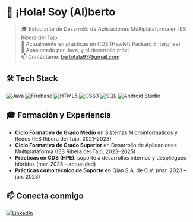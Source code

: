# 👋 ¡Hola! Soy (Al)berto

> 🎓 Estudiante de Desarrollo de Aplicaciones Multiplataforma en IES Ribera del Tajo  
> 💼 Actualmente en prácticas en CDS (Hewlett Packard Enterprise)  
> 🌱 Apasionado por Java, y el desarrollo móvil  
> 📫 Contáctame: bertotala93@gmail.com

## 🛠️ Tech Stack

![Java](https://img.shields.io/badge/Java-17-red) ![Firebase](https://img.shields.io/badge/Firebase-Auth-blueviolet) ![HTML5](https://img.shields.io/badge/HTML5-E34F26?logo=html5&logoColor=white) ![CSS3](https://img.shields.io/badge/CSS3-1572B6?logo=css3&logoColor=white) ![SQL](https://img.shields.io/badge/SQL-4479A1?logo=postgresql&logoColor=white) ![Android Studio](https://img.shields.io/badge/Android_Studio-3DDC84?logo=android-studio&logoColor=white)

## 🎓 Formación y Experiencia

- **Ciclo Formativo de Grado Medio** en Sistemas Microinformáticos y Redes (IES Ribera del Tajo, 2021–2023)  
- **Ciclo Formativo de Grado Superior** en Desarrollo de Aplicaciones Multiplataforma (IES Ribera del Tajo, 2023–2025)  
- **Prácticas en CDS (HPE)**: soporte a desarrollos internos y despliegues híbridos (mar. 2025 – actualidad)  
- **Prácticas como técnico de Soporte** en Qian S.A. de C.V. (mar. 2023 – jun. 2023)

## 📫 Conecta conmigo

[![LinkedIn](https://img.shields.io/badge/LinkedIn-Alberto%20Martínez%20Vadillo-0A66C2?logo=linkedin&logoColor=white)](https://www.linkedin.com/in/alberto-mart%C3%ADnez-vadillo-99281b349/)
